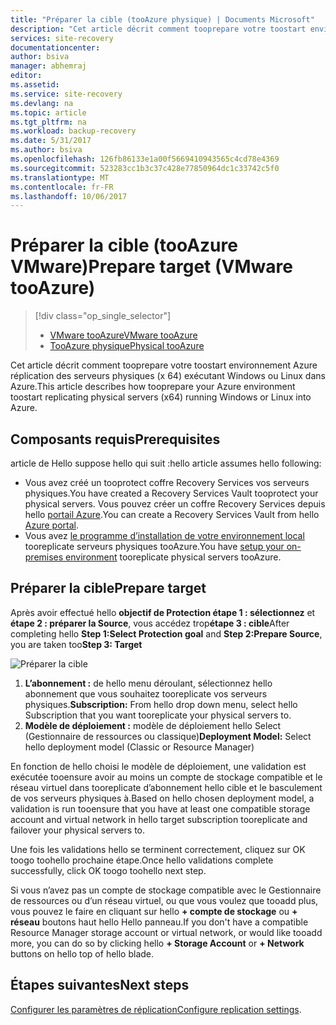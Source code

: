 ```yaml
---
title: "Préparer la cible (tooAzure physique) | Documents Microsoft"
description: "Cet article décrit comment tooprepare votre toostart environnement Azure réplication des serveurs physiques exécutant tooAzure Windows ou Linux."
services: site-recovery
documentationcenter: 
author: bsiva
manager: abhemraj
editor: 
ms.assetid: 
ms.service: site-recovery
ms.devlang: na
ms.topic: article
ms.tgt_pltfrm: na
ms.workload: backup-recovery
ms.date: 5/31/2017
ms.author: bsiva
ms.openlocfilehash: 126fb86133e1a00f5669410943565c4cd78e4369
ms.sourcegitcommit: 523283cc1b3c37c428e77850964dc1c33742c5f0
ms.translationtype: MT
ms.contentlocale: fr-FR
ms.lasthandoff: 10/06/2017
---
```

# <a name="prepare-target-vmware-tooazure"></a><span data-ttu-id="8e7ee-103">Préparer la cible (tooAzure VMware)</span><span class="sxs-lookup"><span data-stu-id="8e7ee-103">Prepare target (VMware tooAzure)</span></span>
> [!div class="op_single_selector"]
> * [<span data-ttu-id="8e7ee-104">VMware tooAzure</span><span class="sxs-lookup"><span data-stu-id="8e7ee-104">VMware tooAzure</span></span>](./site-recovery-prepare-target-vmware-to-azure.md)
> * [<span data-ttu-id="8e7ee-105">TooAzure physique</span><span class="sxs-lookup"><span data-stu-id="8e7ee-105">Physical tooAzure</span></span>](./site-recovery-prepare-target-physical-to-azure.md)

<span data-ttu-id="8e7ee-106">Cet article décrit comment tooprepare votre toostart environnement Azure réplication des serveurs physiques (x 64) exécutant Windows ou Linux dans Azure.</span><span class="sxs-lookup"><span data-stu-id="8e7ee-106">This article describes how tooprepare your Azure environment toostart replicating physical servers (x64) running Windows or Linux into Azure.</span></span>

## <a name="prerequisites"></a><span data-ttu-id="8e7ee-107">Composants requis</span><span class="sxs-lookup"><span data-stu-id="8e7ee-107">Prerequisites</span></span>

<span data-ttu-id="8e7ee-108">article de Hello suppose hello qui suit :</span><span class="sxs-lookup"><span data-stu-id="8e7ee-108">hello article assumes hello following:</span></span>
- <span data-ttu-id="8e7ee-109">Vous avez créé un tooprotect coffre Recovery Services vos serveurs physiques.</span><span class="sxs-lookup"><span data-stu-id="8e7ee-109">You have created a Recovery Services Vault tooprotect your physical servers.</span></span> <span data-ttu-id="8e7ee-110">Vous pouvez créer un coffre Recovery Services depuis hello [portail Azure](http://portal.azure.com "portail Azure").</span><span class="sxs-lookup"><span data-stu-id="8e7ee-110">You can create a Recovery Services Vault from hello [Azure portal](http://portal.azure.com "Azure portal").</span></span>
- <span data-ttu-id="8e7ee-111">Vous avez [le programme d’installation de votre environnement local](./site-recovery-set-up-physical-to-azure.md) tooreplicate serveurs physiques tooAzure.</span><span class="sxs-lookup"><span data-stu-id="8e7ee-111">You have [setup your on-premises environment](./site-recovery-set-up-physical-to-azure.md) tooreplicate physical servers tooAzure.</span></span>

## <a name="prepare-target"></a><span data-ttu-id="8e7ee-112">Préparer la cible</span><span class="sxs-lookup"><span data-stu-id="8e7ee-112">Prepare target</span></span>

<span data-ttu-id="8e7ee-113">Après avoir effectué hello **objectif de Protection étape 1 : sélectionnez** et **étape 2 : préparer la Source**, vous accédez trop**étape 3 : cible**</span><span class="sxs-lookup"><span data-stu-id="8e7ee-113">After completing hello **Step 1:Select Protection goal** and **Step 2:Prepare Source**, you are taken too**Step 3: Target**</span></span>

![Préparer la cible](./media/site-recovery-prepare-target-physical-to-azure/prepare-target-physical-to-azure.png)

1. <span data-ttu-id="8e7ee-115">**L’abonnement :** de hello menu déroulant, sélectionnez hello abonnement que vous souhaitez tooreplicate vos serveurs physiques.</span><span class="sxs-lookup"><span data-stu-id="8e7ee-115">**Subscription:** From hello drop down menu, select hello Subscription that you want tooreplicate your physical servers to.</span></span>
2. <span data-ttu-id="8e7ee-116">**Modèle de déploiement :** modèle de déploiement hello Select (Gestionnaire de ressources ou classique)</span><span class="sxs-lookup"><span data-stu-id="8e7ee-116">**Deployment Model:** Select hello deployment model (Classic or Resource Manager)</span></span>

<span data-ttu-id="8e7ee-117">En fonction de hello choisi le modèle de déploiement, une validation est exécutée tooensure avoir au moins un compte de stockage compatible et le réseau virtuel dans tooreplicate d’abonnement hello cible et le basculement de vos serveurs physiques à.</span><span class="sxs-lookup"><span data-stu-id="8e7ee-117">Based on hello chosen deployment model, a validation is run tooensure that you have at least one compatible storage account and virtual network in hello target subscription tooreplicate and failover your physical servers to.</span></span>

<span data-ttu-id="8e7ee-118">Une fois les validations hello se terminent correctement, cliquez sur OK toogo toohello prochaine étape.</span><span class="sxs-lookup"><span data-stu-id="8e7ee-118">Once hello validations complete successfully, click OK toogo toohello next step.</span></span>

<span data-ttu-id="8e7ee-119">Si vous n’avez pas un compte de stockage compatible avec le Gestionnaire de ressources ou d’un réseau virtuel, ou que vous voulez que tooadd plus, vous pouvez le faire en cliquant sur hello **+ compte de stockage** ou **+ réseau** boutons haut hello Hello panneau.</span><span class="sxs-lookup"><span data-stu-id="8e7ee-119">If you don't have a compatible Resource Manager storage account or virtual network, or would like tooadd more, you can do so by clicking hello **+ Storage Account** or **+ Network** buttons on hello top of hello blade.</span></span>

## <a name="next-steps"></a><span data-ttu-id="8e7ee-120">Étapes suivantes</span><span class="sxs-lookup"><span data-stu-id="8e7ee-120">Next steps</span></span>
<span data-ttu-id="8e7ee-121">[Configurer les paramètres de réplication](./site-recovery-setup-replication-settings-vmware.md)</span><span class="sxs-lookup"><span data-stu-id="8e7ee-121">[Configure replication settings](./site-recovery-setup-replication-settings-vmware.md).</span></span>

